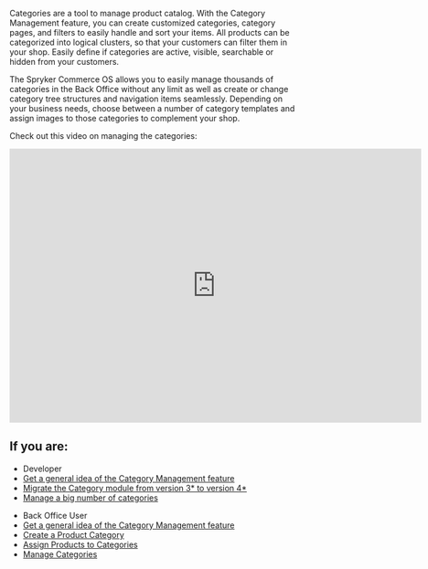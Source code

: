 Categories are a tool to manage product catalog. With the Category Management feature, you can create customized categories, category pages, and filters to easily handle and sort your items. All products can be categorized into logical clusters, so that your customers can filter them in your shop. Easily define if categories are active, visible, searchable or hidden from your customers.

The Spryker Commerce OS allows you to easily manage thousands of categories in the Back Office without any limit as well as create or change category tree structures and navigation items seamlessly. Depending on your business needs, choose between a number of category templates and assign images to those categories to complement your shop.

Check out this video on managing the categories:
<iframe src="https://fast.wistia.net/embed/iframe/g3l3c7xt93" title="Category Management" allowtransparency="true" frameborder="0" scrolling="no" class="wistia_embed" name="wistia_embed" allowfullscreen="0" mozallowfullscreen="0" webkitallowfullscreen="0" oallowfullscreen="0" msallowfullscreen="0" width="720" height="480"></iframe>

## If you are:

<div class="mr-container">
    <div class="mr-list-container">
        <!-- col1 -->
        <div class="mr-col">
            <ul class="mr-list mr-list-green">
                <li class="mr-title">Developer</li>
                <li><a href="https://documentation.spryker.com/docs/en/category-management-feature-overview-201903" class="mr-link">Get a general idea of the Category Management feature</a></li>
                <li><a href="https://documentation.spryker.com/docs/en/mg-category#upgrading-from-version-3---to-version-4--" class="mr-link">Migrate the Category module from version 3* to version 4*</a></li>
                <li><a href="https://documentation.spryker.com/docs/en/ht-manage-a-big-number-of-categories-201903" class="mr-link">Manage a big number of categories</a></li>
            </ul>
        </div>
        <!-- col2 -->
        <div class="mr-col">
            <ul class="mr-list mr-list-blue">
                <li class="mr-title"> Back Office User</li>
                 <li><a href="https://documentation.spryker.com/docs/en/category-management-feature-overview-201903" class="mr-link">Get a general idea of the Category Management feature</a></li>
                <li><a href="https://documentation.spryker.com/docs/en/creating-categories" class="mr-link">Create a Product Category</a></li>
                 <li><a href="https://documentation.spryker.com/docs/en/assigning-products-to-categories" class="mr-link">Assign Products to Categories</a></li>
                <li><a href="https://documentation.spryker.com/docs/en/managing-categories" class="mr-link">Manage Categories</a></li>
            </ul>
        </div>
    </div>
</div>